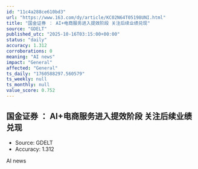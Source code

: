 ```yaml
---
id: "11c4a288ce610bd3"
url: "https://www.163.com/dy/article/KC02N64T05198UNI.html"
title: "国金证券 ： AI+电商服务进入提效阶段 关注后续业绩兑现"
source: "GDELT"
published_utc: "2025-10-16T03:15:00+00:00"
status: "daily"
accuracy: 1.312
corroborations: 0
meaning: "AI news"
impact: "General"
affected: "General"
ts_daily: "1760588297.560579"
ts_weekly: null
ts_monthly: null
value_score: 0.752
---
```

## 国金证券 ： AI+电商服务进入提效阶段 关注后续业绩兑现

- Source: GDELT
- Accuracy: 1.312

AI news

